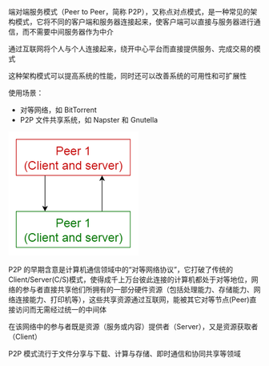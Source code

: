 端对端服务模式（Peer to Peer，简称 P2P），又称点对点模式，是一种常见的架构模式，它将不同的客户端和服务器连接起来，使客户端可以直接与服务器进行通信，而不需要中间服务器作为中介

通过互联网将个人与个人连接起来，绕开中心平台而直接提供服务、完成交易的模式

这种架构模式可以提高系统的性能，同时还可以改善系统的可用性和可扩展性

使用场景：

- 对等网络，如 BitTorrent
- P2P 文件共享系统，如 Napster 和 Gnutella

![img](.assets/%E7%82%B9%E5%AF%B9%E7%82%B9%E6%A8%A1%E5%BC%8F/4366140-a009607d4f016db0.png)

P2P 的早期含意是计算机通信领域中的“对等网络协议”，它打破了传统的 Client/Server(C/S)模式，使得成千上万台彼此连接的计算机都处于对等地位，网络的参与者直接共享他们所拥有的一部分硬件资源（包括处理能力、存储能力、网络连接能力、打印机等），这些共享资源通过互联网，能被其它对等节点(Peer)直接访问而无需经过统一的中间体

在该网络中的参与者既是资源（服务或内容）提供者（Server），又是资源获取者（Client）

P2P 模式流行于文件分享与下载、计算与存储、即时通信和协同共享等领域